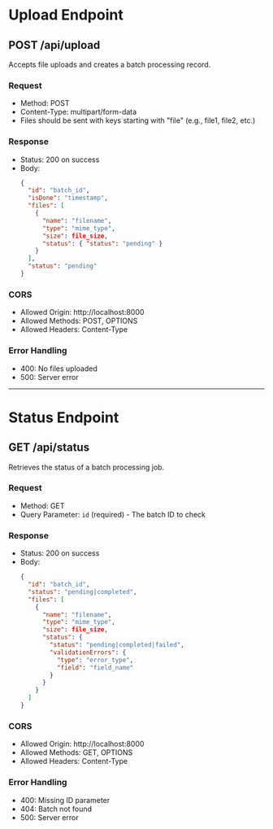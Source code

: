 # Upload Endpoint

## POST /api/upload

Accepts file uploads and creates a batch processing record.

### Request
- Method: POST
- Content-Type: multipart/form-data
- Files should be sent with keys starting with "file" (e.g., file1, file2, etc.)

### Response
- Status: 200 on success
- Body: 
  ```json
  {
    "id": "batch_id",
    "isDone": "timestamp",
    "files": [
      {
        "name": "filename",
        "type": "mime_type",
        "size": file_size,
        "status": { "status": "pending" }
      }
    ],
    "status": "pending"
  }
  ```

### CORS
- Allowed Origin: http://localhost:8000
- Allowed Methods: POST, OPTIONS
- Allowed Headers: Content-Type

### Error Handling
- 400: No files uploaded
- 500: Server error 

---

# Status Endpoint

## GET /api/status

Retrieves the status of a batch processing job.

### Request
- Method: GET
- Query Parameter: `id` (required) - The batch ID to check

### Response
- Status: 200 on success
- Body: 
  ```json
  {
    "id": "batch_id",
    "status": "pending|completed",
    "files": [
      {
        "name": "filename",
        "type": "mime_type",
        "size": file_size,
        "status": {
          "status": "pending|completed|failed",
          "validationErrors": {
            "type": "error_type",
            "field": "field_name"
          }
        }
      }
    ]
  }
  ```

### CORS
- Allowed Origin: http://localhost:8000
- Allowed Methods: GET, OPTIONS
- Allowed Headers: Content-Type

### Error Handling
- 400: Missing ID parameter
- 404: Batch not found
- 500: Server error
